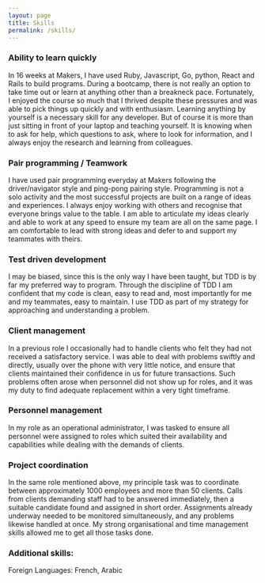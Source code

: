 ```yaml
---
layout: page
title: Skills
permalink: /skills/
---
```

<div class='skills'>

 <h3> Ability to learn quickly </h3>
  <p>In 16 weeks at Makers, I have used Ruby, Javascript, Go, python, React and Rails to build programs.
  During a bootcamp, there is not really an option to take time out or learn at anything other than a breakneck pace.
  Fortunately, I enjoyed the course so much that I thrived despite these pressures and was able to pick things up quickly and with enthusiasm.
  Learning anything by yourself is a necessary skill for any developer. But of course it is more than just sitting in front of your laptop and teaching yourself. It is knowing when to ask for help, which questions to ask, where to look for information, and I always enjoy the research and learning from colleagues.</p>

  <h3> Pair programming / Teamwork  </h3>
  <p>I have used pair programming everyday at Makers following the driver/navigator style and ping-pong pairing style.
  Programming is not a solo activity and the most successful projects are built on a range of ideas and experiences. I always enjoy working with others and  recognise that everyone brings value to the table. I am able to articulate my ideas clearly and able to work at any speed to ensure my team are all on the same page. I am comfortable to lead with strong ideas and defer to and support my teammates with theirs.</p>

  <h3> Test driven development </h3>
  <p> I may be biased, since this is the only way I have been taught, but TDD is by far my preferred way to program. Through the discipline of TDD I am confident that my code is clean, easy to read and, most importantly for me and my teammates, easy to maintain. I use TDD as part of my strategy for approaching and understanding a problem. </p> 

 <h3> Client management</h3>
  <p>In a previous role I occasionally had to handle clients who felt they had not received a satisfactory service. I was able to deal with problems swiftly and directly, usually over the phone with very little notice, and ensure that clients maintained their confidence in us for future transactions. Such problems often arose when personnel did not show up for roles, and it was my duty to find adequate replacement within a very tight timeframe.</p>

  <h3>Personnel management</h3>
  <p>In my role as an operational administrator, I was tasked to ensure all personnel were assigned to roles which suited their availability and capabilities while dealing with the demands of clients.</p>

  <h3>Project coordination</h3>

  <p>In the same role mentioned above, my principle task was to coordinate between approximately 1000 employees and more than 50 clients. Calls from clients demanding staff had to be answered immediately, then a suitable candidate found and assigned in short order. Assignments already underway needed to be monitored simultaneously, and any problems likewise handled at once. My strong organisational and time management skills allowed me to get all those tasks done.</p>

 <h3>Additional skills:</h3>
  <p>Foreign Languages: French, Arabic</p>

</div>

